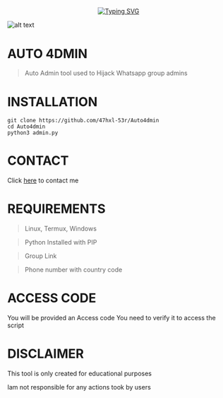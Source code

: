 ## <!-- Typing SVG -->
<p align="center">
    <a href="https://github.com/47hxl-53r">
        <img
src="https://readme-typing-svg.herokuapp.com/?size=35&width=800&lines=Auto+4dmin+by+47hx1-53r"
            alt="Typing SVG"
        />
    </a>
</p>

![alt text](https://i.imgur.com/UBI0aLe.jpeg)

# AUTO 4DMIN
> Auto Admin tool used to Hijack Whatsapp group admins
# INSTALLATION
```
git clone https://github.com/47hxl-53r/Auto4dmin
cd Auto4dmin
python3 admin.py
```
# CONTACT
Click [here](https://wa.me/+40747777738) to contact me

# REQUIREMENTS
> Linux, Termux, Windows

> Python Installed with PIP

> Group Link

> Phone number with country code

# ACCESS CODE
You will be provided an Access code
You need to verify it to access the script

# DISCLAIMER
This tool is only created for educational purposes

Iam not responsible for any actions took by users


